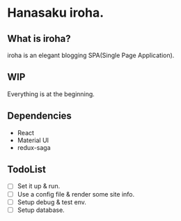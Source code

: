 # Hanasaku iroha.

## What is iroha?

iroha is an elegant blogging SPA(Single Page Application).

## WIP

Everything is at the beginning.

## Dependencies

- React
- Material UI
- redux-saga

## TodoList

- [ ] Set it up & run.
- [ ] Use a config file & render some site info.
- [ ] Setup debug & test env.
- [ ] Setup database.
